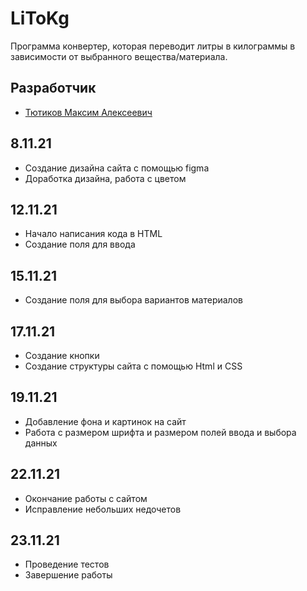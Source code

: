 # LiToKg
Программа конвертер, которая переводит литры в килограммы в зависимости от выбранного вещества/материала.
## Разработчик

- [Тютиков Максим Алексеевич](https://github.com/MaksimT0510)

## 8.11.21
- Создание дизайна сайта с помощью figma
- Доработка дизайна, работа с цветом
## 12.11.21
- Начало написания кода в HTML 
- Создание поля для ввода
## 15.11.21
- Создание поля для выбора вариантов материалов
## 17.11.21
- Создание кнопки
- Создание структуры сайта с помощью Html и CSS
## 19.11.21
- Добавление фона и картинок на сайт
- Работа с размером шрифта и размером полей ввода и выбора данных
## 22.11.21
- Окончание работы с сайтом
- Исправление небольших недочетов
## 23.11.21
- Проведение тестов
- Завершение работы